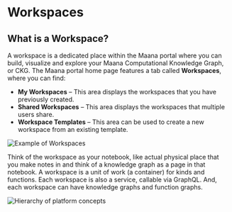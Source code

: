 # Workspaces

## What is a Workspace?

A workspace is a dedicated place within the Maana portal where you can build, visualize and explore your Maana Computational Knowledge Graph, or CKG. The Maana portal home page features a tab called **Workspaces**, where you can find:

* **My Workspaces** – This area displays the workspaces that you have previously created.
* **Shared Workspaces** – This area displays the workspaces that multiple users share.
* **Workspace Templates** – This area can be used to create a new workspace from an existing template.

![Example of Workspaces](https://maanaimages.blob.core.windows.net/maana-q-documentation/image%20%287%29.png)



Think of the workspace as your notebook, like actual physical place that you make notes in and think of a knowledge graph as a page in that notebook.  A workspace is a unit of work \(a container\) for kinds and functions. Each workspace is also a service, callable via GraphQL. And, each workspace can have knowledge graphs and function graphs.

![Hierarchy of platform concepts](https://maanaimages.blob.core.windows.net/maana-q-documentation/pic1.png)



